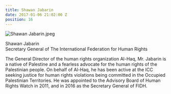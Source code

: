 ```yaml
---
title: Shawan Jabarin
date: 2017-01-06 21:02:00 Z
position: 16
---
```


![Shawan Jabarin.jpeg](/uploads/Shawan%20Jabarin.jpeg)

Shawan Jabarin <br> Secretary General of The International Federation for Human Rights


The General Director of the human rights organization Al-Haq, Mr. Jabarin is a native of Palestine and a fearless advocate for the human rights of the Palestinian people. On behalf of Al-Haq, he has been active at the ICC seeking justice for human rights violations being committed in the Occupied Palestinian Territories. He was appointed to the Advisory Board of Human Rights Watch in 2011, and in 2016 as the Secretary General of FIDH.

